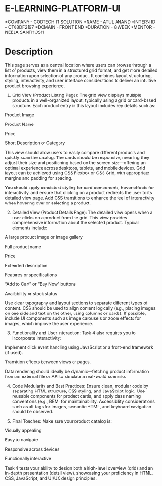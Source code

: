 # E-LEARNING-PLATFORM-UI
*COMPANY - CODTECH IT SOLUTION
*NAME - ATUL ANAND
*INTERN ID - CT08DF2197
*DOMAIN - FRONT END
*DURATION - 8 WEEK
*MENTOR - NEELA SANTHOSH
# Description
This page serves as a central location where users can browse through a list of products, view them in a structured grid format, and get more detailed information upon selection of any product. It combines layout structuring, styling, interactivity, and user interface considerations to deliver an intuitive product browsing experience.

1. Grid View (Product Listing Page):
The grid view displays multiple products in a well-organized layout, typically using a grid or card-based structure. Each product entry in this layout includes key details such as:

Product Image

Product Name

Price

Short Description or Category

This view should allow users to easily compare different products and quickly scan the catalog. The cards should be responsive, meaning they adjust their size and positioning based on the screen size—offering an optimal experience across desktops, tablets, and mobile devices. Grid layout can be achieved using CSS Flexbox or CSS Grid, with appropriate margins and padding for spacing.

You should apply consistent styling for card components, hover effects for interactivity, and ensure that clicking on a product redirects the user to its detailed view page. Add CSS transitions to enhance the feel of interactivity when hovering over or selecting a product.

2. Detailed View (Product Details Page):
The detailed view opens when a user clicks on a product from the grid. This view provides comprehensive information about the selected product. Typical elements include:

A large product image or image gallery

Full product name

Price

Extended description

Features or specifications

“Add to Cart” or “Buy Now” buttons

Availability or stock status

Use clear typography and layout sections to separate different types of content. CSS should be used to align content logically (e.g., placing images on one side and text on the other, using columns or cards). If possible, include UI components such as image carousels or zoom effects for images, which improve the user experience.

3. Functionality and User Interaction:
Task 4 also requires you to incorporate interactivity:

Implement click event handling using JavaScript or a front-end framework (if used).

Transition effects between views or pages.

Data rendering should ideally be dynamic—fetching product information from an external file or API to simulate a real-world scenario.

4. Code Modularity and Best Practices:
Ensure clean, modular code by separating HTML structure, CSS styling, and JavaScript logic. Use reusable components for product cards, and apply class naming conventions (e.g., BEM) for maintainability. Accessibility considerations such as alt tags for images, semantic HTML, and keyboard navigation should be observed.

5. Final Touches:
Make sure your product catalog is:

Visually appealing

Easy to navigate

Responsive across devices

Functionally interactive

Task 4 tests your ability to design both a high-level overview (grid) and an in-depth presentation (detail view), showcasing your proficiency in HTML, CSS, JavaScript, and UI/UX design principles.
